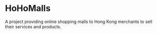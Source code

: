 # HoHoMalls

A project providing online shopping malls to Hong Kong merchants to sell their services and products.

